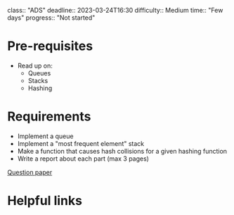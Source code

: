 class:: "ADS"
deadline:: 2023-03-24T16:30
difficulty:: Medium
time:: "Few days"
progress:: "Not started"

# Pre-requisites
- Read up on:
	- Queues
	- Stacks
	- Hashing

# Requirements
- Implement a queue
- Implement a "most frequent element" stack
- Make a function that causes hash collisions for a given hashing function
- Write a report about each part (max 3 pages)

[Question paper](https://moodle.gla.ac.uk/pluginfile.php/5700122/mod_assign/introattachment/0/AE2.pdf?forcedownload=0)

# Helpful links
